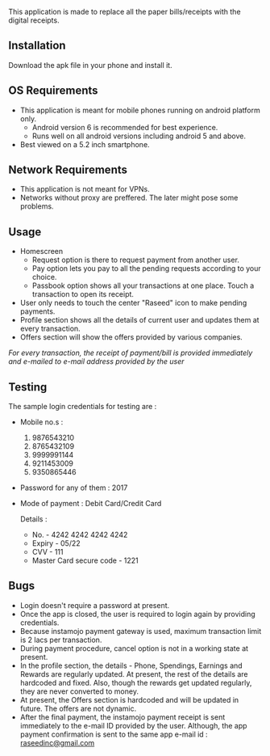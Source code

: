 This application is made to replace all the paper bills/receipts with the digital receipts. 

Installation
---------------------------------------------------------------------------------------------------
Download the apk file in your phone and install it.


OS Requirements
---------------------------------------------------------------------------------------------------
* This application is meant for mobile phones running on android platform only.
  - Android version 6 is recommended for best experience.
  - Runs well on all android versions including android 5 and above.
* Best viewed on a 5.2 inch smartphone.


Network Requirements
---------------------------------------------------------------------------------------------------
* This application is not meant for VPNs.
* Networks without proxy are preffered. The later might pose some problems.


Usage
---------------------------------------------------------------------------------------------------
* Homescreen
  - Request option is there to request payment from another user.
  - Pay option lets you pay to all the pending requests according to your choice.
  - Passbook option shows all your transactions at one place. Touch a transaction to open its receipt.
* User only needs to touch the center "Raseed" icon to make pending payments.
* Profile section shows all the details of current user and updates them at every transaction.
* Offers section will show the offers provided by various companies.

*For every transaction, the receipt of payment/bill is provided immediately and e-mailed to e-mail address provided by the user*


Testing
---------------------------------------------------------------------------------------------------
The sample login credentials for testing are :
* Mobile no.s :
	1. 9876543210
	2. 8765432109
	3. 9999991144
	4. 9211453009
	5. 9350865446
* Password for any of them : 2017
* Mode of payment : Debit Card/Credit Card

  Details :
  - No.				-	4242 4242 4242 4242
  - Expiry  			-	05/22
  - CVV 			-	111
  -  Master Card secure code 	-	1221


Bugs
---------------------------------------------------------------------------------------------------
* Login doesn't require a password at present.
* Once the app is closed, the user is required to login again by providing credentials.
* Because instamojo payment gateway is used, maximum transaction limit is 2 lacs per transaction.
* During payment procedure, cancel option is not in a working state at present.
* In the profile section, the details - Phone, Spendings, Earnings and Rewards are regularly updated.
  At present, the rest of the details are hardcoded and fixed. Also, though the rewards get updated regularly, 
  they are never converted to money.
* At present, the Offers section is hardcoded and will be updated in future. The offers are not dynamic.
* After the final payment, the instamojo payment receipt is sent immediately to the e-mail ID provided by the user.
  Although, the app payment confirmation is sent to the same app e-mail id : raseedinc@gmail.com